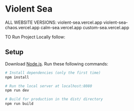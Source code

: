# Violent Sea

ALL WEBSITE VERSIONS:
violent-sea.vercel.app
violent-sea-chaos.vercel.app
calm-sea.vercel.app
custom-sea.vercel.app



TO Run Project Locally follow:

## Setup

Download [Node.js](https://nodejs.org/en/download/).
Run these following commands:

```bash
# Install dependencies (only the first time)
npm install

# Run the local server at localhost:8080
npm run dev

# Build for production in the dist/ directory
npm run build
```
